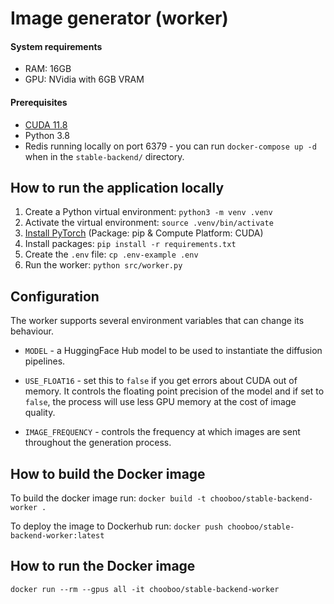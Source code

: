 # Image generator (worker)

#### System requirements
- RAM: 16GB
- GPU: NVidia  with 6GB VRAM

#### Prerequisites

- [CUDA 11.8](https://developer.nvidia.com/cuda-downloads)
- Python 3.8
- Redis running locally on port 6379 - you can run `docker-compose up -d` when in the 
`stable-backend/` directory.

## How to run the application locally

1. Create a Python virtual environment: `python3 -m venv .venv`
2. Activate the virtual environment: `source .venv/bin/activate`
3. [Install PyTorch](https://pytorch.org/) (Package: pip & Compute Platform: CUDA)
4. Install packages: `pip install -r requirements.txt`
2. Create the `.env` file: `cp .env-example .env`
5. Run the worker: `python src/worker.py`

## Configuration

The worker supports several environment variables that can change its behaviour.

- `MODEL` - a HuggingFace Hub model to be used to instantiate the diffusion pipelines.

- `USE_FLOAT16` - set this to `false` if you get errors about CUDA out of memory. It controls the floating point precision of the model and if set to `false`, the process will use less GPU memory at the cost of image quality.

- `IMAGE_FREQUENCY` - controls the frequency at which images are sent throughout the generation process.

## How to build the Docker image

To build the docker image run: `docker build -t chooboo/stable-backend-worker .`

To deploy the image to Dockerhub run: `docker push chooboo/stable-backend-worker:latest`

## How to run the Docker image

`docker run --rm --gpus all -it chooboo/stable-backend-worker`
